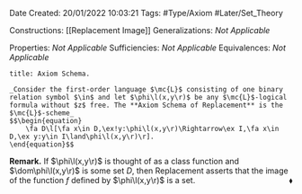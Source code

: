 <div class="topSpace"></div>

Date Created: 20/01/2022 10:03:21
Tags: #Type/Axiom #Later/Set_Theory

Constructions: [[Replacement Image]]
Generalizations: _Not Applicable_

Properties: _Not Applicable_
Sufficiencies: _Not Applicable_
Equivalences: _Not Applicable_

``` ad-Axiom
title: Axiom Schema.

_Consider the first-order language $\mc{L}$ consisting of one binary relation symbol $\in$ and let $\phi\l(x,y\r)$ be any $\mc{L}$-logical formula without $z$ free. The **Axiom Schema of Replacement** is the $\mc{L}$-scheme_
$$\begin{equation}
    \fa D\l[\fa x\in D,\ex!y:\phi\l(x,y\r)\Rightarrow\ex I,\fa x\in D,\ex y:y\in I\land\phi\l(x,y\r)\r].
\end{equation}$$

```

**Remark.** If $\phi\l(x,y\r)$ is thought of as a class function and $\dom\phi\l(x,y\r)$ is some set $D$, then Replacement asserts that the image of the function $f$ defined by $\phi\l(x,y\r)$ is a set.<span style="float:right;">$\blacklozenge$</span>
